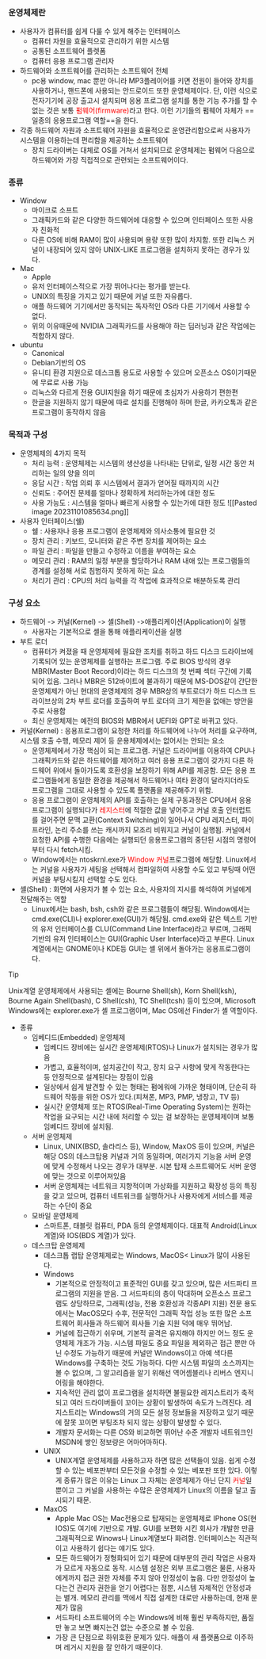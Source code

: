 ### 운영체제란
- 사용자가 컴퓨터를 쉽게 다룰 수 있게 해주는 인터페이스
	- 컴퓨터 자원을 효율적으로 관리하기 위한 시스템
	- 공통된 소프트웨어 플렛폼
	- 컴퓨터 응용 프로그램 관리자
- 하드웨어와 소프트웨어를 관리하는 소프트웨어 전체
	- pc용 window, mac 뿐만 아니라 MP3플레이어를 키면 전원이 들어와 장치를 사용하거나, 핸드폰에 사용되는 안드로이드 또한 운영체제이다. 단, 이런 식으로 전자기기에 공장 출고시 설치되며 응용 프로그램 설치를 통한 기능 추가를 할 수 없는 것은 보통 <font color="red">펌웨어(firmware)</font>라고 한다. 이런 기기들의 펌웨어 자체가 ==일종의 응용프로그램 역할==을 한다.
- 각종 하드웨어 자원과 소프트웨어 자원을 효율적으로 운영관리함으로써 사용자가 시스템을 이용하는데 편리함을 제공하는 소프트웨어
	- 장치 드라이버는 대체로 OS를 거쳐서 설치되므로 운영체제는 펌웨어 다음으로 하드웨어와 가장 직접적으로 관련되는 소프트웨어이다.

### 종류
- Window
	- 마이크로 소프트
	- 그래픽카드와 같은 다양한 하드웨어에 대응할 수 있으며 인터페이스 또한 사용자 친화적
	- 다른 OS에 비해 RAM이 많이 사용되며 용량 또한 많이 차지함. 또한 리눅스 커널이 내장되어 있지 않아 UNIX-LIKE 프로그램을 설치하지 못하는 경우가 있다.
- Mac
	- Apple
	- 유저 인터페이스적으로 가장 뛰어나다는 평가를 받는다.
	- UNIX의 특징을 가지고 있기 때문에 커널 또한 자유롭다.
	- 애플 하드웨어 기기에서만 동작되는 독자적인 OS라 다른 기기에서 사용할 수 없다.
	- 위의 이유때문에 NVIDIA 그래픽카드를 사용해야 하는 딥러닝과 같은 작업에는 적합하지 않다.
- ubuntu
	- Canonical
	- Debian기반의 OS
	- 유니티 환경 지원으로 데스크톱 용도로 사용할 수 있으며 오픈소스 OS이기때문에 무료로 사용 가능
	- 리눅스와 다르게 전용 GUI지원을 하기 때문에 초심자가 사용하기 편한편
	- 한글을 지원하지 않기 때문에 따로 설치를 진행해야 하며 한글, 카카오톡과 같은 프로그램이 동작하지 않음

### 목적과 구성
- 운영체제의 4가지 목적
	- 처리 능력 : 운영체제는 시스템의 생산성을 나타내는 단위로, 일정 시간 동안 처리하는 일의 양을 의미
	- 응답 시간 : 작업 의뢰 후 시스템에서 결과가 얻어질 때까지의 시간
	- 신뢰도 : 주어진 문제를 얼마나 정확하게 처리하는가에 대한 정도
	- 사용 가능도 : 시스템을 얼마나 빠르게 사용할 수 있는가에 대한 정도
![[Pasted image 20231101085634.png]]
- 사용자 인터페이스(쉘)
	- 쉘 : 사용자나 응용 프로그램이 운영체제와 의사소통에 필요한 것
	- 장치 관리 : 키보드, 모니터와 같은 주변 장치를 제어하는 요소
	- 파일 관리 : 파일을 만들고 수정하고 이름을 부여하는 요소
	- 메모리 관리 : RAM의 일정 부분을 할당하거나 RAM 내애 있는 프로그램들의 경계를 설정해 서로 침범하지 못하게 하는 요소
	- 처리기 관리 : CPU의 처리 능력을 각 작업에 효과적으로 배분하도록 관리

### 구성 요소
- 하드웨어 -> 커널(Kernel) -> 셸(Shell) ->애플리케이션(Application)이 실행
	- 사용자는 기본적으로 셸을 통해 애플리케이션을 실행
- 부트 로더
	- 컴퓨터가 켜졌을 때 운영체제에 필요한 조치를 취하고 하드 디스크 드라이브에 기록되어 있는 운영체제를 실행하는 프로그램. 주로 BIOS 방식의 경우 MBR(Master Boot Record)이라는 하드 디스크의 첫 번째 섹터 구간에 기록되어 있음. 그러나 MBR은 512바이트에 불과하기 때문에 MS-DOS같이 간단한 운영체제가 아닌 현대의 운영체제의 경우 MBR상의 부트로더가 하드 디스크 드라이브상의 2차 부트 로더를 호출하여 부트 로더의 크기 제한을 없애는 방안을 주로 사용함
	- 최신 운영체제는 예전의 BIOS와 MBR에서 UEFI와 GPT로 바뀌고 있다.
- 커널(Kernel) : 응용프로그램이 요청한 처리를 하드웨어에 나누어 처리를 요구하며, 시스템 호출 수행, 메모리 제어 등 운용체제에서는 없어서는 안되는 요소
	- 운영체제에서 가장 핵심이 되는 프로그램. 커널은 드라이버를 이용하여 CPU나 그래픽카드와 같은 하드웨어를 제어하고 여러 응용 프로그램이 갖가지 다른 하드웨어 위에서 돌아가도록 호환성을 보장하기 위해 API를 제공함. 모든 응용 프로그램들에게 동일한 환경을 제공해서 하드웨어나 여타 환경이 달라지더라도 프로그램을 그대로 사용할 수 있도록 플랫폼을 제공해주기 위함.
	- 응용 프로그램이 운영체제의 API를 호출하는 실제 구동과정은 CPU에서 응용 프로그램이 실행되다가 <font color="red">레지스터</font>에 적절한 값을 넣어주고 커널 호출 인터럽트를 걸어주면 문맥 교환(Context Switching)이 일어나서 CPU 레지스터, 파이프라인, 논리 주소를 쓰는 캐시까지 모조리 비워지고 커널이 실행됨. 커널에서 요청한 API를 수행한 다음에는 실행되던 응용프로그램의 중단된 시점의 명령어부터 다시 fetch시킴.
	- Window에서는 ntoskrnl.exe가 <font color="red">Window 커널</font>프로그램에 해당함. Linux에서는 커널을 사용자가 세팅을 선택해서 컴파일하여 사용할 수도 있고 부팅때 어떤 커널을 부팅시킬지 선택할 수도 있다.
- 셸(Shell) : 화면에 사용자가 볼 수 있는 요소, 사용자의 지시를 해석하여 커널에게 전달해주는 역할
	- Linux에서는 bash, bsh, csh와 같은 프로그램들이 해당됨. Window에서는 cmd.exe(CLI)나 explorer.exe(GUI)가 해당됨. cmd.exe와 같은 텍스트 기반의 유저 인터페이스를 CLU(Command Line Interface)라고 부르며, 그래픽 기반의 유저 인터페이스는 GUI(Graphic User Interface)라고 부른다. Linux계열에서는 GNOME이나 KDE등 GUI는 셸 위에서 돌아가는 응용프로그램이다.
>[!Tip] 
 Unix계열 운영체제에서 사용되는 셸에는 Bourne Shell(sh), Korn Shell(ksh), Bourne Again Shell(bash), C Shell(csh), TC Shell(tcsh) 등이 있으며, Microsoft Windows에는 explorer.exe가 셸 프로그램이며, Mac OS에선 Finder가 셸 역할이다.
- 종류
	- 임베디드(Embedded) 운영체제
		- 임베디드 장비에는 실시간 운영체제(RTOS)나 Linux가 설치되는 경우가 많음
		- 가볍고, 효율적이며, 설치공간이 작고, 장치 요구 사항에 맞게 작동한다는 등 안정적으로 설계된다는 장점이 있음
		- 일상에서 쉽게 발견할 수 있는 형태는 펌에워에 가까운 형태이며, 단순히 하드웨어 작동을 위한 OS가 있다.(피쳐폰, MP3, PMP, 냉장고, TV 등)
		- 실시간 운영체제 또는 RTOS(Real-Time Operating System)는 원하는 작업을 요구되는 시간 내에 처리할 수 있는 걸 보장하는 운영체제이며 보통 임베디드 장비에 설치됨.
	- 서버 운영체제
		- Linux, UNIX(BSD, 솔라리스 등), Window, MaxOS 등이 있으며, 커널은 해당 OS의 데스크탑용 커널과 거의 동일하며, 여러가지 기능을 서버 운영에 맞게 수정해서 나오는 경우가 대부분. 시본 탑재 소프트웨어도 서버 운영에 맞는 것으로 이루어져있음
		- 서버 운영체제는 네트워크 지향적이며 가상화를 지원하고 확장성 등의 특징을 갖고 있으며, 컴퓨터 네트워크를 실행하거나 사용자에게 서비스를 제공하는 수단이 중요
	- 모바일 운영체제
		- 스마트폰, 태블릿 컴퓨터, PDA 등의 운영체제이다. 대표적 Android(Linux 계열)와 IOS(BDS 계열)가 있다.
	- 데스크탑 운영체제
		- 데스크톱 랩탑 운영체제로는 Windows, MacOS< Linux가 많이 사용된다.
		- Windows
			- 기본적으로 안정적이고 표준적인 GUI를 갖고 있으며, 많은 서드파티 프로그램의 지원을 받음. 그 서드파티의 층이 막대하며 오픈소스 프로그램도 상당하므로, 그래픽(성능, 전용 호환성과 각종API 지원) 전문 용도에서는 MacOS모다 수후, 전문적인 그래픽 작업 성능 또한 많은 소프트웨어 회사들과 하드웨어 회사들 기술 지원 덕에 매우 뛰어남.
			- 커널에 접근하기 쉬우며, 기본적 골격은 유지해야 하지만 어느 정도 운영체제 개조가 가능. 시스템 파일도 중요 파일을 제외하곤 접근 뿐만 아닌 수정도 가능하기 때문에 커널만 Windows이고 아예 색다른 Windows를 구축하는 것도 가능하다. 다만 시스템 파일의 소스까지는 볼 수 없으며, 그 알고리즘을 알기 위해선 역어셈블리나 리버스 엔지니어링을 해야한다.
			- 지속적인 관리 없이 프로그램을 설치하면 불필요한 레지스트리가 축적되고 여러 드라이버들이 꼬이는 상황이 발생하여 속도가 느려진다. 레지스트리는 Windows의 거의 모든 설정 정보들을 저장하고 있기 때문에 잘못 꼬이면 부팅조차 되지 않는 상황이 발생할 수 있다.
			- 개발자 문서화는 다른 OS와 비교하면 뛰어난 수준 개발자 네트워크인 MSDN에 쌓인 정보량은 어마어마하다.
		- UNIX
			- UNIX계열 운영체제를 사용하고자 하면 많은 선택들이 있음. 쉽게 수정할 수 있는 베포판부터 모든것을 수정할 수 있는 베포판 또한 있다. 이렇게 종류가 많은 이유는 Linux 그 자체는 운영체제가 아닌 단지 <font color="red">커널</font>일 뿐이고 그 커널을 사용하는 수많은 운영체제가 Linux의 이름을 달고 출시되기 때문.
		- MaxOS
			- Apple Mac OS는 Mac전용으로 탑재되는 운영체제로 IPhone OS(현 IOS)도 여기에 기반으로 개발. GUI를 보편화 시킨 회사가 개발한 만큼 그래픽적으로 Winows나 Linux계열보다 화려함. 인터페이스는 직관적이고 사용하기 쉽다는 얘기도 있다.
			- 모든 하드웨어가 정형화되어 있기 때문에 대부분의 관리 작업은 사용자가 모르게 자동으로 동작. 시스템 설정은 외부 프로그램은 물론, 사용자에게까지 접근 권한 자체를 주지 않아 안정성이 높음. 다만 안정성이 높다는건 관리자 권한을 얻기 어렵다는 점뿐, 시스템 자체적인 안정성과는 별개. 메모리 관리를 맥에서 직접 설계한 대로만 사용하는데, 현재 문제가 많음
			- 서드파티 소프트웨어의 수는 Windows에 비해 훨씬 부족하지만, 품질만 놓고 보면 빠지는건 없는 수준으로 볼 수 있음. 
			- 가장 큰 단점으로 하위호환 문제가 있다. 애플이 새 플랫폼으로 이주하며 레거시 지원을 잘 안하기 때문이다.